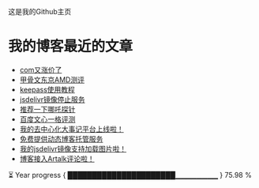 这是我的Github主页
# 我的博客最近的文章
<!-- BLOG-POST-LIST:START -->
- [com又涨价了](https://www.codeqihan.com/post/com-zhangjia-2024/)
- [甲骨文东京AMD测评](https://www.codeqihan.com/post/oracle-jp-rongheguai/)
- [keepass使用教程](https://www.codeqihan.com/post/keepass/)
- [jsdelivr镜像停止服务](https://www.codeqihan.com/post/jsdelivr-jing-xiang-tin-zhi-fu-wu/)
- [推荐一下哪吒探针](https://www.codeqihan.com/post/tui-jian-yi-xia-ne-zha-tan-zhen/)
- [百度文心一格评测](https://www.codeqihan.com/post/wenxinyige/)
- [我的去中心化大事记平台上线啦！](https://www.codeqihan.com/post/quzhongxinhuadashiji/)
- [免费提供动态博客托管服务](https://www.codeqihan.com/post/mianfeidongtaiboketuoguan/)
- [我的jsdelivr镜像支持加载图片啦！](https://www.codeqihan.com/post/58/)
- [博客接入Artalk评论啦！](https://www.codeqihan.com/post/57/)
<!-- BLOG-POST-LIST:END -->
<!--START_SECTION:progressBar-->
⏳ Year progress { ██████████████████████▁▁▁▁▁▁▁▁ } 75.98 %

<!--END_SECTION:progressBar-->
